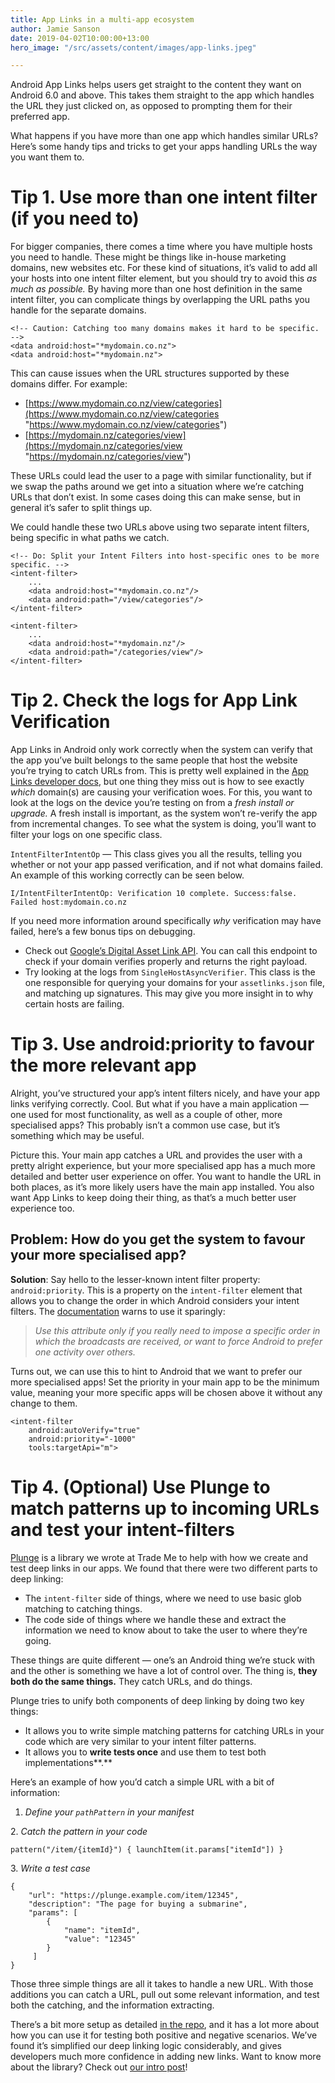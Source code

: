```yaml
---
title: App Links in a multi-app ecosystem
author: Jamie Sanson
date: 2019-04-02T10:00:00+13:00
hero_image: "/src/assets/content/images/app-links.jpeg"

---
```

Android App Links helps users get straight to the content they want on Android 6.0 and above. This takes them straight to the app which handles the URL they just clicked on, as opposed to prompting them for their preferred app.

What happens if you have more than one app which handles similar URLs? Here’s some handy tips and tricks to get your apps handling URLs the way you want them to.

# Tip 1. Use more than one intent filter (if you need to)

For bigger companies, there comes a time where you have multiple hosts you need to handle. These might be things like in-house marketing domains, new websites etc. For these kind of situations, it’s valid to add all your hosts into one intent filter element, but you should try to avoid this _as much as possible._ By having more than one host definition in the same intent filter, you can complicate things by overlapping the URL paths you handle for the separate domains.

    <!-- Caution: Catching too many domains makes it hard to be specific. -->
    <data android:host="*mydomain.co.nz">
    <data android:host="*mydomain.nz">

This can cause issues when the URL structures supported by these domains differ. For example:

* [https://www.mydomain.co.nz/view/categories](https://www.mydomain.co.nz/view/categories "https://www.mydomain.co.nz/view/categories")
* [https://mydomain.nz/categories/view](https://mydomain.nz/categories/view "https://mydomain.nz/categories/view")

These URLs could lead the user to a page with similar functionality, but if we swap the paths around we get into a situation where we’re catching URLs that don’t exist. In some cases doing this can make sense, but in general it’s safer to split things up.

We could handle these two URLs above using two separate intent filters, being specific in what paths we catch.

    <!-- Do: Split your Intent Filters into host-specific ones to be more specific. -->
    <intent-filter>
    	...
        <data android:host="*mydomain.co.nz"/>
        <data android:path="/view/categories"/>
    </intent-filter>
    
    <intent-filter>
    	...
        <data android:host="*mydomain.nz"/>
        <data android:path="/categories/view"/>
    </intent-filter>

# Tip 2. Check the logs for App Link Verification

App Links in Android only work correctly when the system can verify that the app you’ve built belongs to the same people that host the website you’re trying to catch URLs from. This is pretty well explained in the [App Links developer docs](https://developer.android.com/training/app-links/verify-site-associations#testing), but one thing they miss out is how to see exactly _which_ domain(s) are causing your verification woes. For this, you want to look at the logs on the device you’re testing on from a _fresh install or upgrade._ A fresh install is important, as the system won’t re-verify the app from incremental changes. To see what the system is doing, you’ll want to filter your logs on one specific class.

`IntentFilterIntentOp` — This class gives you all the results, telling you whether or not your app passed verification, and if not what domains failed. An example of this working correctly can be seen below.

    I/IntentFilterIntentOp: Verification 10 complete. Success:false. Failed host:mydomain.co.nz

If you need more information around specifically _why_ verification may have failed, here’s a few bonus tips on debugging.

* Check out [Google’s Digital Asset Link API](https://developer.android.com/training/app-links/verify-site-associations#test-dal-files). You can call this endpoint to check if your domain verifies properly and returns the right payload.
* Try looking at the logs from `SingleHostAsyncVerifier`. This class is the one responsible for querying your domains for your `assetlinks.json` file, and matching up signatures. This may give you more insight in to why certain hosts are failing.

# Tip 3. Use android:priority to favour the more relevant app

Alright, you’ve structured your app’s intent filters nicely, and have your app links verifying correctly. Cool. But what if you have a main application — one used for most functionality, as well as a couple of other, more specialised apps? This probably isn’t a common use case, but it’s something which may be useful.

Picture this. Your main app catches a URL and provides the user with a pretty alright experience, but your more specialised app has a much more detailed and better user experience on offer. You want to handle the URL in both places, as it’s more likely users have the main app installed. You also want App Links to keep doing their thing, as that’s a much better user experience too.

## Problem: How do you get the system to favour your more specialised app?

**Solution**: Say hello to the lesser-known intent filter property: `android:priority`. This is a property on the `intent-filter` element that allows you to change the order in which Android considers your intent filters. The [documentation](https://developer.android.com/guide/topics/manifest/intent-filter-element#priority) warns to use it sparingly:

> _Use this attribute only if you really need to impose a specific order in which the broadcasts are received, or want to force Android to prefer one activity over others._

Turns out, we can use this to hint to Android that we want to prefer our more specialised apps! Set the priority in your main app to be the minimum value, meaning your more specific apps will be chosen above it without any change to them.

    <intent-filter
    	android:autoVerify="true"
        android:priority="-1000"
        tools:targetApi="m">

# Tip 4. (Optional) Use Plunge to match patterns up to incoming URLs and test your intent-filters

[Plunge](https://github.com/TradeMe/Plunge) is a library we wrote at Trade Me to help with how we create and test deep links in our apps. We found that there were two different parts to deep linking:

* The `intent-filter` side of things, where we need to use basic glob matching to catching things.
* The code side of things where we handle these and extract the information we need to know about to take the user to where they’re going.

These things are quite different — one’s an Android thing we’re stuck with and the other is something we have a lot of control over. The thing is, **they both do the same things.** They catch URLs, and do things.

Plunge tries to unify both components of deep linking by doing two key things:

* It allows you to write simple matching patterns for catching URLs in your code which are very similar to your intent filter patterns.
* It allows you to **write tests once** and use them to test both implementations**.**

Here’s an example of how you’d catch a simple URL with a bit of information:

1. _Define your `pathPattern` in your manifest_

    <data android:pathPattern="/item/..*" />

2\. _Catch the pattern in your code_

    pattern("/item/{itemId}") { launchItem(it.params["itemId"]) }

3\. _Write a test case_

    {  
    	"url": "https://plunge.example.com/item/12345",  
        "description": "The page for buying a submarine",  
        "params": [    
        	{      
            	"name": "itemId",      
                "value": "12345"    
            }  
         ]
    }

Those three simple things are all it takes to handle a new URL. With those additions you can catch a URL, pull out some relevant information, and test both the catching, and the information extracting.

There’s a bit more setup as detailed [in the repo](https://github.com/TradeMe/Plunge), and it has a lot more about how you can use it for testing both positive and negative scenarios. We’ve found it’s simplified our deep linking logic considerably, and gives developers much more confidence in adding new links. Want to know more about the library? Check out [our intro post](https://medium.com/default-to-open/plunge-better-deep-linking-for-android-apps-f331d0bb4648)!